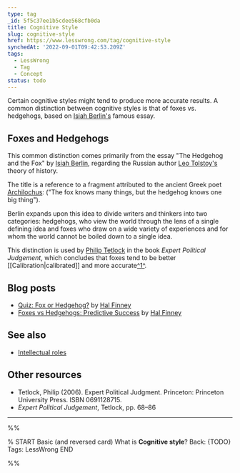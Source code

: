 ```yaml
---
type: tag
_id: 5f5c37ee1b5cdee568cfb0da
title: Cognitive Style
slug: cognitive-style
href: https://www.lesswrong.com/tag/cognitive-style
synchedAt: '2022-09-01T09:42:53.209Z'
tags:
  - LessWrong
  - Tag
  - Concept
status: todo
---
```

Certain cognitive styles might tend to produce more accurate results. A common distinction between cognitive styles is that of foxes vs. hedgehogs, based on [Isiah Berlin's](https://en.wikipedia.org/wiki/Isiah_Berlin) famous essay.

Foxes and Hedgehogs
-------------------

This common distinction comes primarily from the essay "The Hedgehog and the Fox" by [Isiah Berlin](https://en.wikipedia.org/wiki/Isiah_Berlin), regarding the Russian author [Leo Tolstoy's](https://en.wikipedia.org/wiki/Leo_Tolstoy) theory of history.

The title is a reference to a fragment attributed to the ancient Greek poet [Archilochus](https://en.wikipedia.org/wiki/Archilochus): ("The fox knows many things, but the hedgehog knows one big thing").

Berlin expands upon this idea to divide writers and thinkers into two categories: hedgehogs, who view the world through the lens of a single defining idea and foxes who draw on a wide variety of experiences and for whom the world cannot be boiled down to a single idea.

This distinction is used by [Philip Tetlock](https://en.wikipedia.org/wiki/Philip_Tetlock) in the book *Expert Political Judgement*, which concludes that foxes tend to be better [[Calibration|calibrated]] and more accurate[^1^](#fn1).

Blog posts
----------

*   [Quiz: Fox or Hedgehog?](http://www.overcomingbias.com/2006/11/quiz_fox_or_hed.html) by [Hal Finney](https://wiki.lesswrong.com/wiki/Hal_Finney)
*   [Foxes vs Hedgehogs: Predictive Success](http://www.overcomingbias.com/2006/11/foxes_vs_hedgho.html) by [Hal Finney](https://wiki.lesswrong.com/wiki/Hal_Finney)

See also
--------

*   [Intellectual roles](https://www.lesswrong.com/tag/intellectual-roles)

Other resources
---------------

*   Tetlock, Philip (2006). Expert Political Judgment. Princeton: Princeton University Press. ISBN 0691128715.
*   *Expert Political Judgement*, Tetlock, pp. 68–86

* * *

%%

% START
Basic (and reversed card)
What is **Cognitive style**?
Back: {TODO}
Tags: LessWrong
END
<!--ID: 1663157014899-->


%%
	
